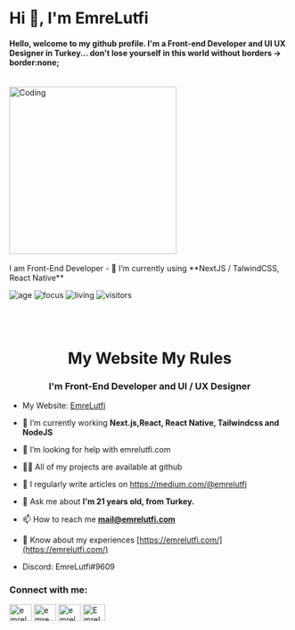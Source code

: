 <h1 align="left">Hi 👋, I'm EmreLutfi</h1>  
<h4 align="left">Hello, welcome to my github profile. I'm a Front-end Developer and UI UX Designer in Turkey... don't lose
                            yourself in this world without borders -> border:none;</h4>  
<br/>

<img align="center" alt="Coding" width="300" src="https://i.pinimg.com/originals/50/83/e0/5083e0a2a7dcaae07c142e8b87036a27.gif">
<br/>
<br/>
I am Front-End Developer
- 🌱 I’m currently using **NextJS / TalwindCSS, React Native** 






![age](https://img.shields.io/badge/age-21-blue)
![focus](https://img.shields.io/badge/focus-frontend-brightgreen)
![living](https://img.shields.io/badge/living-turkey-3c9)
![visitors](https://profile-counter.glitch.me/{lutfiEmre}/count.svg)

<br />
<br />

<h1 justify-content="center" align="center">My Website My Rules</h1>
<h3 align="center">I'm Front-End Developer and UI / UX Designer</h3>

- My Website: [EmreLutfi](https://emrelutfi.com/)

- 🌱 I’m currently working **Next.js,React, React Native, Tailwindcss and NodeJS**

- 🤝 I’m looking for help with emrelutfi.com

- 👨‍💻 All of my projects are available at github

- 📝 I regularly write articles on https://medium.com/@emrelutfi

- 💬 Ask me about **I'm 21 years old, from Turkey.**

- 📫 How to reach me **mail@emrelutfi.com**

- 📄 Know about my experiences [https://emrelutfi.com/](https://emrelutfi.com/)

- Discord: EmreLutfi#9609

<h3 align="left">Connect with me:</h3>
<p align="left">
<a href="https://twitter.com/emrelutfii" target="blank"><img align="center" src="https://raw.githubusercontent.com/rahuldkjain/github-profile-readme-generator/master/src/images/icons/Social/twitter.svg" alt="emrelutfii" height="30" width="40" /></a>
<a href="https://www.linkedin.com/in/emre-lutfi-4252a2243/" target="blank"><img align="center" src="https://raw.githubusercontent.com/rahuldkjain/github-profile-readme-generator/master/src/images/icons/Social/linked-in-alt.svg" alt="emre lutfi" height="30" width="40" /></a>
<a href="https://instagram.com/emrelutfii" target="blank"><img align="center" src="https://raw.githubusercontent.com/rahuldkjain/github-profile-readme-generator/master/src/images/icons/Social/instagram.svg" alt="emrelutfii" height="30" width="40" /></a>
<a href="https://discord.gg/EmreLutfi#9609" target="blank"><img align="center" src="https://raw.githubusercontent.com/rahuldkjain/github-profile-readme-generator/master/src/images/icons/Social/discord.svg" alt="EmreLutfi#9609" height="30" width="40" /></a>
</p>
  



<br>
<br>
<br>




